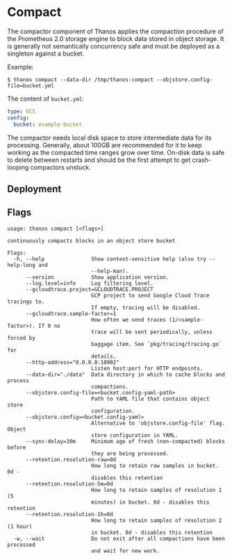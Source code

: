 # Compact

The compactor component of Thanos applies the compaction procedure of the Prometheus 2.0 storage engine to block data stored in object storage.
It is generally not semantically concurrency safe and must be deployed as a singleton against a bucket.

Example:

```
$ thanos compact --data-dir /tmp/thanos-compact --objstore.config-file=bucket.yml
```

The content of `bucket.yml`:

```yaml
type: GCS
config:
  bucket: example-bucket
```

The compactor needs local disk space to store intermediate data for its processing. Generally, about 100GB are recommended for it to keep working as the compacted time ranges grow over time.
On-disk data is safe to delete between restarts and should be the first attempt to get crash-looping compactors unstuck.

## Deployment

## Flags

[embedmd]:# (flags/compact.txt $)
```$
usage: thanos compact [<flags>]

continuously compacts blocks in an object store bucket

Flags:
  -h, --help               Show context-sensitive help (also try --help-long and
                           --help-man).
      --version            Show application version.
      --log.level=info     Log filtering level.
      --gcloudtrace.project=GCLOUDTRACE.PROJECT  
                           GCP project to send Google Cloud Trace tracings to.
                           If empty, tracing will be disabled.
      --gcloudtrace.sample-factor=1  
                           How often we send traces (1/<sample-factor>). If 0 no
                           trace will be sent periodically, unless forced by
                           baggage item. See `pkg/tracing/tracing.go` for
                           details.
      --http-address="0.0.0.0:10902"  
                           Listen host:port for HTTP endpoints.
      --data-dir="./data"  Data directory in which to cache blocks and process
                           compactions.
      --objstore.config-file=<bucket.config-yaml-path>  
                           Path to YAML file that contains object store
                           configuration.
      --objstore.config=<bucket.config-yaml>  
                           Alternative to 'objstore.config-file' flag. Object
                           store configuration in YAML.
      --sync-delay=30m     Minimum age of fresh (non-compacted) blocks before
                           they are being processed.
      --retention.resolution-raw=0d  
                           How long to retain raw samples in bucket. 0d -
                           disables this retention
      --retention.resolution-5m=0d  
                           How long to retain samples of resolution 1 (5
                           minutes) in bucket. 0d - disables this retention
      --retention.resolution-1h=0d  
                           How long to retain samples of resolution 2 (1 hour)
                           in bucket. 0d - disables this retention
  -w, --wait               Do not exit after all compactions have been processed
                           and wait for new work.

```
